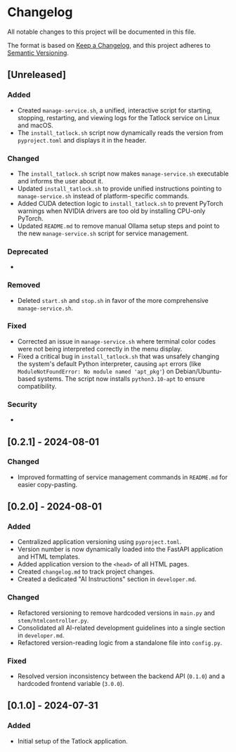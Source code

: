 # Changelog

All notable changes to this project will be documented in this file.

The format is based on [Keep a Changelog](https://keepachangelog.com/en/1.0.0/),
and this project adheres to [Semantic Versioning](https://semver.org/spec/v2.0.0.html).

## [Unreleased]

### Added
- Created `manage-service.sh`, a unified, interactive script for starting, stopping, restarting, and viewing logs for the Tatlock service on Linux and macOS.
- The `install_tatlock.sh` script now dynamically reads the version from `pyproject.toml` and displays it in the header.

### Changed
- The `install_tatlock.sh` script now makes `manage-service.sh` executable and informs the user about it.
- Updated `install_tatlock.sh` to provide unified instructions pointing to `manage-service.sh` instead of platform-specific commands.
- Added CUDA detection logic to `install_tatlock.sh` to prevent PyTorch warnings when NVIDIA drivers are too old by installing CPU-only PyTorch.
- Updated `README.md` to remove manual Ollama setup steps and point to the new `manage-service.sh` script for service management.

### Deprecated
-

### Removed
- Deleted `start.sh` and `stop.sh` in favor of the more comprehensive `manage-service.sh`.

### Fixed
- Corrected an issue in `manage-service.sh` where terminal color codes were not being interpreted correctly in the menu display.
- Fixed a critical bug in `install_tatlock.sh` that was unsafely changing the system's default Python interpreter, causing `apt` errors (like `ModuleNotFoundError: No module named 'apt_pkg'`) on Debian/Ubuntu-based systems. The script now installs `python3.10-apt` to ensure compatibility.

### Security
-

## [0.2.1] - 2024-08-01

### Changed
- Improved formatting of service management commands in `README.md` for easier copy-pasting.

## [0.2.0] - 2024-08-01

### Added
- Centralized application versioning using `pyproject.toml`.
- Version number is now dynamically loaded into the FastAPI application and HTML templates.
- Added application version to the `<head>` of all HTML pages.
- Created `changelog.md` to track project changes.
- Created a dedicated "AI Instructions" section in `developer.md`.

### Changed
- Refactored versioning to remove hardcoded versions in `main.py` and `stem/htmlcontroller.py`.
- Consolidated all AI-related development guidelines into a single section in `developer.md`.
- Refactored version-reading logic from a standalone file into `config.py`.

### Fixed
- Resolved version inconsistency between the backend API (`0.1.0`) and a hardcoded frontend variable (`3.0.0`).

## [0.1.0] - 2024-07-31

### Added
- Initial setup of the Tatlock application. 